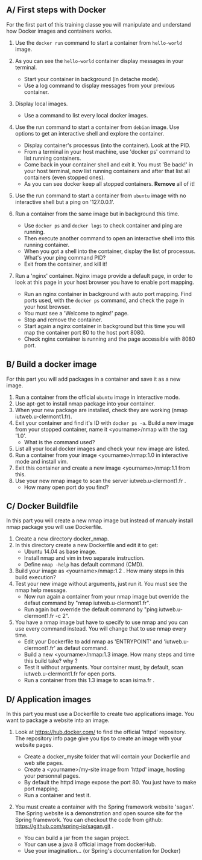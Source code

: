 ## A/ First steps with Docker
For the first part of this training classe you will manipulate and understand how Docker images and containers works.

1. Use the `docker run` command to start a container from `hello-world` image.
2. As you can see the `hello-world` container display messages in your terminal.
    - Start your container in background (in detache mode).
    - Use a log command to display messages from your previous container.
3. Display local images.   
    - Use a command to list every local docker images. 
4. Use the run command to start a container from `debian` image. Use options to get an interactive shell and explore the container.
    - Display container's processus (into the container). Look at the PID.
    - From a terminal in your host machine, use 'docker ps' command to list running containers.
    - Come back in your container shell and exit it. You must 'Be back!' in your host terminal, now list running containers and after that list all containers (even stopped ones).
    - As you can see docker keep all stopped containers. **Remove** all of it!
5. Use the run command to start a container from `ubuntu` image with no interactive shell but a ping on '127.0.0.1'.
6. Run a container from the same image but in background this time.
    - Use `docker ps` and `docker logs` to check container and ping are running.
    - Then execute another command to open an interactive shell into this running container.
    - When you got a shell into the container, display the list of processus. What's your ping command PID?
    - Exit from the container, and kill it!

7. Run a 'nginx' container. Nginx image provide a default page, in order to look at this page in your host browser you have to enable port mapping.
    - Run an nginx container in background with auto port mapping. Find ports used, with the `docker ps` command, and check the page in your host browser.
    - You must see a 'Welcome to nginx!' page.
    - Stop and remove the container.
    - Start again a nginx container in background but this time you will map the container port 80 to the host port 8080. 
    - Check nginx container is running and the page accessible with 8080 port.

## B/ Build a docker image
For this part you will add packages in a container and save it as a new image.

1. Run a container from the official `ubuntu` image in interactive mode.
2. Use apt-get to install nmap package into your container.
3. When your new package are installed, check they are working (nmap iutweb.u-clermont1.fr).
4. Exit your container and find it's ID with `docker ps -a`. Build a new image from your stopped container, name it \<yourname\>/nmap with the tag '1.0'.
    - What is the command used?
5. List all your local docker images and check your new image are listed.
6. Run a container from your image \<yourname\>/nmap:1.0 in interactive mode and install vim.   
7. Exit this container and create a new image \<yourname\>/nmap:1.1 from this.
8. Use your new nmap image to scan the server iutweb.u-clermont1.fr .
    - How many open port do you find?

## C/ Docker Buildfile
In this part you will create a new nmap image but instead of manualy install nmap package you will use Dockerfile.

1. Create a new directory docker\_nmap.
2. In this directory create a new Dockerfile and edit it to get:
    - Ubuntu 14.04 as base image.
    - Install nmap and vim in two separate instruction.
    - Define `nmap -help` has default command (CMD).
3. Build your image as \<yourname\>/nmap:1.2 . How many steps in this build execution?
4. Test your new image without arguments, just run it. You must see the nmap help message.
    - Now run again a container from your nmap image but override the defaut command by "nmap iutweb.u-clermont1.fr".
    - Run again but override the default command by "ping iutweb.u-clermont1.fr -c 2".
5. You have a nmap image but have to specify to use nmap and you can use every command instead. You will change that to use nmap every time.
    - Edit your Dockerfile to add nmap as 'ENTRYPOINT' and 'iutweb.u-clermont1.fr' as defaut command.
    - Build a new \<yourname\>/nmap:1.3 image. How many steps and time this build take? why ? 
    - Test it without arguments. Your container must, by default, scan iutweb.u-clermont1.fr for open ports.
    - Run a container from this 1.3 image to scan isima.fr .

## D/ Application images
In this part you must use a Dockerfile to create two applications image. You want to package a website into an image.

1. Look at https://hub.docker.com/ to find the official 'httpd' repository. The repository info page give you tips to create an image with your website pages.
    - Create a docker\_mysite folder that will contain your Dockerfile and web site pages.
    - Create a \<yourname\>/my-site image from 'httpd' image, hosting your personnal pages.
    - By default the httpd image expose the port 80. You just have to make port mapping.
    - Run a container and test it.
    
2. You must create a container with the Spring framework website 'sagan'. The Spring website is a demonstration and open source site for the Spring framework. You can checkout the code from github: https://github.com/spring-io/sagan.git .
    - You can build a jar from the sagan project.
    - Your can use a java 8 official image from dockerHub.
    - Use your imagination... (or Spring's documentation for Docker)


